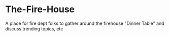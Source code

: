 # The-Fire-House
A place for fire dept folks to gather around the firehouse "Dinner Table" and discuss trending topics, etc
